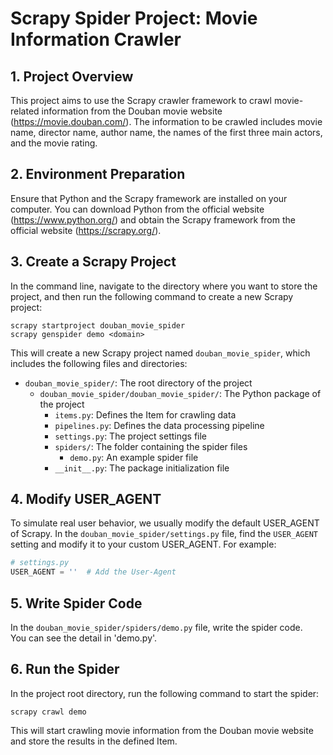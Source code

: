 # Scrapy Spider Project: Movie Information Crawler
## 1. Project Overview
This project aims to use the Scrapy crawler framework to crawl movie-related information from the Douban movie website (https://movie.douban.com/). The information to be crawled includes movie name, director name, author name, the names of the first three main actors, and the movie rating.
## 2. Environment Preparation
Ensure that Python and the Scrapy framework are installed on your computer. You can download Python from the official website (https://www.python.org/) and obtain the Scrapy framework from the official website (https://scrapy.org/).
## 3. Create a Scrapy Project
In the command line, navigate to the directory where you want to store the project, and then run the following command to create a new Scrapy project:
```
scrapy startproject douban_movie_spider
scrapy genspider demo <domain>
```
This will create a new Scrapy project named `douban_movie_spider`, which includes the following files and directories:
- `douban_movie_spider/`: The root directory of the project
  - `douban_movie_spider/douban_movie_spider/`: The Python package of the project
    - `items.py`: Defines the Item for crawling data
    - `pipelines.py`: Defines the data processing pipeline
    - `settings.py`: The project settings file
    - `spiders/`: The folder containing the spider files
      - `demo.py`: An example spider file
    - `__init__.py`: The package initialization file
## 4. Modify USER_AGENT
To simulate real user behavior, we usually modify the default USER_AGENT of Scrapy. In the `douban_movie_spider/settings.py` file, find the `USER_AGENT` setting and modify it to your custom USER_AGENT. For example:
```python
# settings.py
USER_AGENT = ''  # Add the User-Agent
```
## 5. Write Spider Code
In the `douban_movie_spider/spiders/demo.py` file, write the spider code.   
You can see the detail in 'demo.py'.

## 6. Run the Spider
In the project root directory, run the following command to start the spider:
```
scrapy crawl demo
```
This will start crawling movie information from the Douban movie website and store the results in the defined Item.
